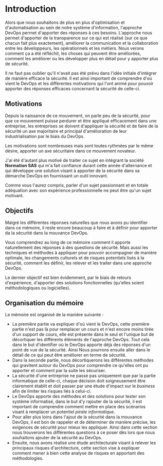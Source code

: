 # Introduction

Alors que nous souhaitons de plus en plus d'optimisation et d'automatisation au sein de notre système d'information, l'approche DevOps permet d'apporter des réponses à ces besoins.
L'approche nous permet d'apporter de la transparence sur ce qui est réalisé (sur ce que chacun fait plus exactement), améliorer la communication et la collaboration entre les développeurs, les opérationnels et les métiers. Nous verons comment ça a été réfléchit, les choses qui peuvent être améliorées, comment les améliorer ou les développer plus en détail pour y apporter plus de sécurité.

Il ne faut pas oublier qu'il n'avait pas été prévu dans l'idée initiale d'intégrer de manière efficace la sécurité.
Il est ainsi important de comprendre d'où vient le DevOps et les différentes motivations qui l'ont animé pour pouvoir apporter des réponses efficaces concernant la sécurité de celle-ci.

## Motivations

Depuis la naissance de ce mouvement, on parle peu de la sécurité, pour que ce mouvement puisse perdurer et être appliqué efficacement dans une entreprise, les entreprises se doivent d'appliquer la sécurité et de faire de la sécurité un axe majoritaire et principal d'amélioration de leur industrialisation par le biais du DevOps.

Les motivations sont nombreuses mais sont toutes rythmées par le même désire, apporter un axe sécuritaire dans ce mouvement novateur.

J'ai été d'autant plus motivé de traiter ce sujet en intégrant la société **Normation SAS** qui m'a fait confiance durant cette année d'alternance et qui développe une solution visant à apporter de la sécurité dans sa démarche DevOps en fournissant un outil innovant.

Comme vous l'aurez compris, parler d'un sujet passionnant et en totale adéquation avec son expérience professionnelle ne peut être qu'un sujet motivant.

## Objectifs

Malgré les différentes réponses naturelles que nous avons pu identifier dans ce mémoire, il reste encore beaucoup à faire et à définir pour apporter da la sécurité dans la mouvance DevOps.

Vous comprendrez au long de ce mémoire comment il apporte naturellement des réponses à des questions de sécurité.
Mais aussi les techniques et méthodes à appliquer pour pouvoir accompagner de manière optimale, les changements culturels et de risques potentiels lisés à la sécurité, comment les définir, les relever et les traiter dans une approche DevOps.

Le dernier objectif est bien évidemment, par le biais de retours d'expérience, d'apporter des solutions fonctionnelles (qu'elles soient méthodologiques ou logicielles).

## Organisation du mémoire

Le mémoire est organisé de la manière suivante :

- La première partie va expliquer d'où vient le DevOps, cette première partie n'est pas là pour remplacer un cours et n'est encore moins tirée d'un support de cours, elle est présente dans le seul et l'unique but de décortiquer les différents éléments de l'approche DevOps. Tout cela dans le but d'identifier où le DevOps apporte déjà des réponses d'un point de vue de la sécurité. Ainsi Nous pourrons ensuite aller dans le détail de ce qui peut être améliorer en terme de sécurité.
- Dans la seconde partie, nous décortiquerons les différentes méthodes qui gravitent autour du DevOps pour comprendre ce qu'elles ont pu apporter et comment par la suite les sécuriser.
- La sécurité d'une entreprise ne passe pas uniquement que par la partie informatique de celle-ci, chaque décision doit soigneusement être clairement établit et doit passer par une étude d'impact sur le *business* afin de limiter les risques liés à celui-ci.
- Le DevOps apporte des méthodes et des solutions pour tester son système informatisé, dans le but d'y rajouter de la sécurité, il est important de comprendre comment mettre en place des scénarios visant à remplacer un potentiel *pirate informatique*.
- Pour aller plus loins dans l'ajout de la sécurité dans la mouvance DevOps, il est bon de rappeler et de déterminer de manière précise, les exigences de sécurité pour mieux les appliquer. Ainsi dans cette section nous trouverons les différentes questions à ce poser dès lors que nous souhaitons ajouter de la sécurité au DevOps.
- Ensuite, nous avons réalisé une étude architecturale visant à relever les principaux risques d'architecture, cette section vise à expliquer comment mener à bien cette analyse de risques en apportant des méthodologies.

